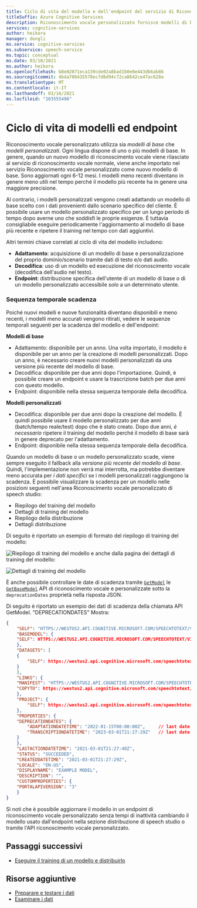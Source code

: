```yaml
---
title: Ciclo di vita del modello e dell'endpoint del servizio di Riconoscimento vocale personalizzato vocale
titleSuffix: Azure Cognitive Services
description: Riconoscimento vocale personalizzato fornisce modelli di base per l'adattamento e consente di creare modelli personalizzati dai dati. Questo articolo descrive le sequenze temporali per i modelli e per gli endpoint che usano tali modelli.
services: cognitive-services
author: heikora
manager: dongli
ms.service: cognitive-services
ms.subservice: speech-service
ms.topic: conceptual
ms.date: 03/10/2021
ms.author: heikora
ms.openlocfilehash: b8e02071eca139cde02a8bad1b0e0e443db6ab86
ms.sourcegitcommit: 4bda786435578ec7d6d94c72ca8642ce47ac628a
ms.translationtype: MT
ms.contentlocale: it-IT
ms.lasthandoff: 03/16/2021
ms.locfileid: "103555496"
---
```

# <a name="model-and-endpoint-lifecycle"></a>Ciclo di vita di modelli ed endpoint

Riconoscimento vocale personalizzato utilizza sia *modelli di base* che *modelli personalizzati*. Ogni lingua dispone di uno o più modelli di base. In genere, quando un nuovo modello di riconoscimento vocale viene rilasciato al servizio di riconoscimento vocale normale, viene anche importato nel servizio Riconoscimento vocale personalizzato come nuovo modello di base. Sono aggiornati ogni 6-12 mesi. I modelli meno recenti diventano in genere meno utili nel tempo perché il modello più recente ha in genere una maggiore precisione.

Al contrario, i modelli personalizzati vengono creati adattando un modello di base scelto con i dati provenienti dallo scenario specifico del cliente. È possibile usare un modello personalizzato specifico per un lungo periodo di tempo dopo averne uno che soddisfi le proprie esigenze. È tuttavia consigliabile eseguire periodicamente l'aggiornamento al modello di base più recente e ripetere il training nel tempo con dati aggiuntivi. 

Altri termini chiave correlati al ciclo di vita del modello includono:

* **Adattamento**: acquisizione di un modello di base e personalizzazione del proprio dominio/scenario tramite dati di testo e/o dati audio.
* **Decodifica**: uso di un modello ed esecuzione del riconoscimento vocale (decodifica dell'audio nel testo).
* **Endpoint**: distribuzione specifica dell'utente di un modello di base o di un modello personalizzato accessibile *solo* a un determinato utente.

### <a name="expiration-timeline"></a>Sequenza temporale scadenza

Poiché nuovi modelli e nuove funzionalità diventano disponibili e meno recenti, i modelli meno accurati vengono ritirati, vedere le sequenze temporali seguenti per la scadenza del modello e dell'endpoint:

**Modelli di base** 

* Adattamento: disponibile per un anno. Una volta importato, il modello è disponibile per un anno per la creazione di modelli personalizzati. Dopo un anno, è necessario creare nuovi modelli personalizzati da una versione più recente del modello di base.  
* Decodifica: disponibile per due anni dopo l'importazione. Quindi, è possibile creare un endpoint e usare la trascrizione batch per due anni con questo modello. 
* Endpoint: disponibile nella stessa sequenza temporale della decodifica.

**Modelli personalizzati**

* Decodifica: disponibile per due anni dopo la creazione del modello. È quindi possibile usare il modello personalizzato per due anni (batch/tempo reale/test) dopo che è stato creato. Dopo due anni, *è necessario* ripetere il training del modello perché il modello di base sarà in genere deprecato per l'adattamento.  
* Endpoint: disponibile nella stessa sequenza temporale della decodifica.

Quando un modello di base o un modello personalizzato scade, viene sempre eseguito il fallback alla *versione più recente del modello di base*. Quindi, l'implementazione non verrà mai interrotta, ma potrebbe diventare meno accurata per *i dati specifici* se i modelli personalizzati raggiungono la scadenza. È possibile visualizzare la scadenza per un modello nelle posizioni seguenti nell'area Riconoscimento vocale personalizzato di speech studio:

* Riepilogo del training del modello
* Dettagli di training del modello
* Riepilogo della distribuzione
* Dettagli distribuzione

Di seguito è riportato un esempio di formato del riepilogo di training del modello:

![Riepilogo di training ](media/custom-speech/custom-speech-model-training-with-expiry.png) del modello e anche dalla pagina dei dettagli di training del modello:

![Dettagli di training del modello](media/custom-speech/custom-speech-model-details-with-expiry.png)

È anche possibile controllare le date di scadenza tramite [`GetModel`](https://westus.dev.cognitive.microsoft.com/docs/services/speech-to-text-api-v3-0/operations/GetModel) le [`GetBaseModel`](https://westus.dev.cognitive.microsoft.com/docs/services/speech-to-text-api-v3-0/operations/GetBaseModel) API di riconoscimento vocale e personalizzate sotto la `deprecationDates` proprietà nella risposta JSON.

Di seguito è riportato un esempio dei dati di scadenza della chiamata API GetModel. "DEPRECATIONDATES" Mostra: 
```json
{
    "SELF": "HTTPS://WESTUS2.API.COGNITIVE.MICROSOFT.COM/SPEECHTOTEXT/V3.0/MODELS/{id}",
    "BASEMODEL": {
    "SELF": HTTPS://WESTUS2.API.COGNITIVE.MICROSOFT.COM/SPEECHTOTEXT/V3.0/MODELS/BASE/{id}
    },
    "DATASETS": [
    {
        "SELF": https://westus2.api.cognitive.microsoft.com/speechtotext/v3.0/datasets/{id}
    }
    ],
    "LINKS": {
    "MANIFEST": "HTTPS://WESTUS2.API.COGNITIVE.MICROSOFT.COM/SPEECHTOTEXT/V3.0/MODELS/{id}/MANIFEST",
    "COPYTO": https://westus2.api.cognitive.microsoft.com/speechtotext/v3.0/models/{id}/copyto
    },
    "PROJECT": {
        "SELF": https://westus2.api.cognitive.microsoft.com/speechtotext/v3.0/projects/{id}
    },
    "PROPERTIES": {
    "DEPRECATIONDATES": {
        "ADAPTATIONDATETIME": "2022-01-15T00:00:00Z",     // last date this model can be used for adaptation
        "TRANSCRIPTIONDATETIME": "2023-03-01T21:27:29Z"   // last date this model can be used for decoding
    }
    },
    "LASTACTIONDATETIME": "2021-03-01T21:27:40Z",
    "STATUS": "SUCCEEDED",
    "CREATEDDATETIME": "2021-03-01T21:27:29Z",
    "LOCALE": "EN-US",
    "DISPLAYNAME": "EXAMPLE MODEL",
    "DESCRIPTION": "",
    "CUSTOMPROPERTIES": {
    "PORTALAPIVERSION": "3"
    }
}
```
Si noti che è possibile aggiornare il modello in un endpoint di riconoscimento vocale personalizzato senza tempi di inattività cambiando il modello usato dall'endpoint nella sezione distribuzione di speech studio o tramite l'API riconoscimento vocale personalizzato.

## <a name="next-steps"></a>Passaggi successivi

* [Eseguire il training di un modello e distribuirlo](how-to-custom-speech-train-model.md)

## <a name="additional-resources"></a>Risorse aggiuntive

* [Preparare e testare i dati](./how-to-custom-speech-test-and-train.md)
* [Esaminare i dati](how-to-custom-speech-inspect-data.md)